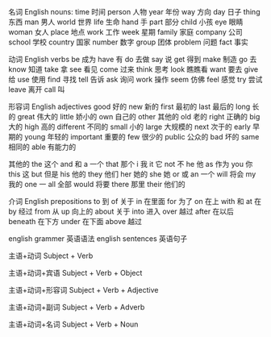 名词
English nouns:
time 时间
person 人物
year 年份
way 方向
day 日子
thing 东西
man 男人
world 世界
life 生命
hand 手
part 部分
child 小孩
eye 眼睛
woman 女人
place 地点
work 工作
week 星期
family 家庭
company 公司
school 学校
country 国家
number 数字
group 团体
problem 问题
fact 事实

动词
English verbs
be 成为
have 有
do 去做
say 说
get 得到
make 制造
go 去
know 知道
take 拿
see 看见
come 过来
think 思考
look 瞧瞧看
want 要去
give 给
use 使用
find 寻找
tell 告诉
ask 询问
work 操作
seem 仿佛
feel 感觉
try 尝试
leave 离开
call 叫

形容词
English adjectives
good 好的
new 新的
first 最初的
last 最后的
long 长的
great 伟大的
little 娇小的
own 自己的
other 其他的
old 老的
right 正确的
big 大的
high 高的
different 不同的
small 小的
large 大规模的
next 次于的
early 早期的
young 年轻的
important 重要的
few 很少的
public 公众的
bad 坏的
same 相同的
able 有能力的

其他的
the 这个
and 和
a 一个
that 那个
i 我
it 它
not 不
he 他
as 作为
you 你
this 这
but 但是
his 他的
they 他们
her 她的
she 她
or 或
an 一个
will 将会
my 我的
one 一
all 全部
would 将要
there 那里
their 他们的

介词
English prepositions
to 到
of 关于
in 在里面
for 为了
on 在上
with 和
at 在
by 经过
from 从
up 向上的
about 关于
into 进入
over 越过
after 在以后
beneath 在下方
under 在下面
above 越过

english grammer 英语语法
english sentences 英语句子

主语+动词 Subject + Verb

主语+动词+宾语 Subject + Verb + Object

主语+动词+形容词 Subject + Verb + Adjective

主语+动词+副词 Subject + Verb + Adverb

主语+动词+名词 Subject + Verb + Noun
